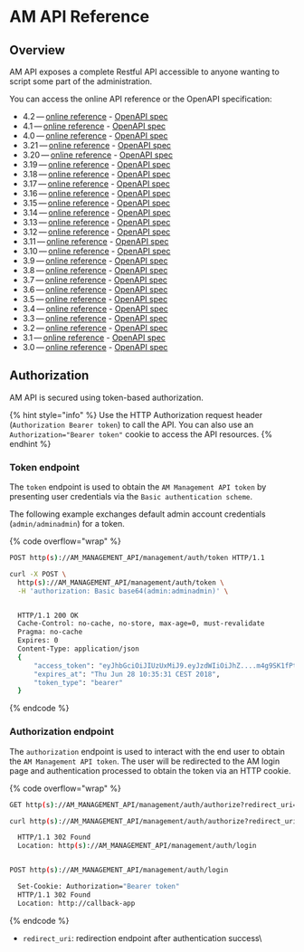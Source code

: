 # AM API Reference

## Overview

AM API exposes a complete Restful API accessible to anyone wanting to script some part of the administration.

You can access the online API reference or the OpenAPI specification:

* 4.2 — [online reference](https://docs.gravitee.io/am/current/management-api/4.2/index.html) - [OpenAPI spec](https://docs.gravitee.io/am/current/management-api/4.2/openapi.yaml)
* 4.1 — [online reference](https://docs.gravitee.io/am/current/management-api/4.1/index.html) - [OpenAPI spec](https://docs.gravitee.io/am/current/management-api/4.1/openapi.yaml)
* 4.0 — [online reference](https://docs.gravitee.io/am/current/management-api/4.0/index.html) - [OpenAPI spec](https://docs.gravitee.io/am/current/management-api/4.0/swagger.json)
* 3.21 — [online reference](https://docs.gravitee.io/am/current/management-api/3.21/index.html) - [OpenAPI spec](https://docs.gravitee.io/am/current/management-api/3.21/swagger.json)
* 3.20 — [online reference](https://docs.gravitee.io/am/current/management-api/3.20/index.html) - [OpenAPI spec](https://docs.gravitee.io/am/current/management-api/3.20/swagger.json)
* 3.19 — [online reference](https://docs.gravitee.io/am/current/management-api/3.19/index.html) - [OpenAPI spec](https://docs.gravitee.io/am/current/management-api/3.19/swagger.json)
* 3.18 — [online reference](https://docs.gravitee.io/am/current/management-api/3.18/index.html) - [OpenAPI spec](https://docs.gravitee.io/am/current/management-api/3.18/swagger.json)
* 3.17 — [online reference](https://docs.gravitee.io/am/current/management-api/3.17/index.html) - [OpenAPI spec](https://docs.gravitee.io/am/current/management-api/3.17/swagger.json)
* 3.16 — [online reference](https://docs.gravitee.io/am/current/management-api/3.16/index.html) - [OpenAPI spec](https://docs.gravitee.io/am/current/management-api/3.16/swagger.json)
* 3.15 — [online reference](https://docs.gravitee.io/am/current/management-api/3.15/index.html) - [OpenAPI spec](https://docs.gravitee.io/am/current/management-api/3.15/swagger.json)
* 3.14 — [online reference](https://docs.gravitee.io/am/current/management-api/3.14/index.html) - [OpenAPI spec](https://docs.gravitee.io/am/current/management-api/3.14/swagger.json)
* 3.13 — [online reference](https://docs.gravitee.io/am/current/management-api/3.13/index.html) - [OpenAPI spec](https://docs.gravitee.io/am/current/management-api/3.13/swagger.json)
* 3.12 — [online reference](https://docs.gravitee.io/am/current/management-api/3.12/index.html) - [OpenAPI spec](https://docs.gravitee.io/am/current/management-api/3.12/swagger.json)
* 3.11 — [online reference](https://docs.gravitee.io/am/current/management-api/3.11/index.html) - [OpenAPI spec](https://docs.gravitee.io/am/current/management-api/3.11/swagger.json)
* 3.10 — [online reference](https://docs.gravitee.io/am/current/management-api/3.10/index.html) - [OpenAPI spec](https://docs.gravitee.io/am/current/management-api/3.10/swagger.json)
* 3.9 — [online reference](https://docs.gravitee.io/am/current/management-api/3.9/index.html) - [OpenAPI spec](https://docs.gravitee.io/am/current/management-api/3.9/swagger.json)
* 3.8 — [online reference](https://docs.gravitee.io/am/current/management-api/3.8/index.html) - [OpenAPI spec](https://docs.gravitee.io/am/current/management-api/3.8/swagger.json)
* 3.7 — [online reference](https://docs.gravitee.io/am/current/management-api/3.7/index.html) - [OpenAPI spec](https://docs.gravitee.io/am/current/management-api/3.7/swagger.json)
* 3.6 — [online reference](https://docs.gravitee.io/am/current/management-api/3.6/index.html) - [OpenAPI spec](https://docs.gravitee.io/am/current/management-api/3.6/swagger.json)
* 3.5 — [online reference](https://docs.gravitee.io/am/current/management-api/3.5/index.html) - [OpenAPI spec](https://docs.gravitee.io/am/current/management-api/3.5/swagger.json)
* 3.4 — [online reference](https://docs.gravitee.io/am/current/management-api/3.4/index.html) - [OpenAPI spec](https://docs.gravitee.io/am/current/management-api/3.4/swagger.json)
* 3.3 — [online reference](https://docs.gravitee.io/am/current/management-api/3.3/index.html) - [OpenAPI spec](https://docs.gravitee.io/am/current/management-api/3.3/swagger.json)
* 3.2 — [online reference](https://docs.gravitee.io/am/current/management-api/3.2/index.html) - [OpenAPI spec](https://docs.gravitee.io/am/current/management-api/3.2/swagger.json)
* 3.1 — [online reference](https://docs.gravitee.io/am/current/management-api/3.1/index.html) - [OpenAPI spec](https://docs.gravitee.io/am/current/management-api/3.1/swagger.json)
* 3.0 — [online reference](https://docs.gravitee.io/am/current/management-api/3.0/index.html) - [OpenAPI spec](https://docs.gravitee.io/am/current/management-api/3.0/swagger.json)

## Authorization

AM API is secured using token-based authorization.

{% hint style="info" %}
Use the HTTP Authorization request header (`Authorization Bearer token`) to call the API. You can also use an `Authorization="Bearer token"` cookie to access the API resources.
{% endhint %}

### Token endpoint

The `token` endpoint is used to obtain the `AM Management API token` by presenting user credentials via the `Basic authentication scheme`.

The following example exchanges default admin account credentials (`admin/adminadmin`) for a token.

{% code overflow="wrap" %}
```sh
POST http(s)://AM_MANAGEMENT_API/management/auth/token HTTP/1.1

curl -X POST \
  http(s)://AM_MANAGEMENT_API/management/auth/token \
  -H 'authorization: Basic base64(admin:adminadmin)' \


  HTTP/1.1 200 OK
  Cache-Control: no-cache, no-store, max-age=0, must-revalidate
  Pragma: no-cache
  Expires: 0
  Content-Type: application/json
  {
      "access_token": "eyJhbGciOiJIUzUxMiJ9.eyJzdWIiOiJhZ....m4g9SK1fPtcPTLmbxWZDyP1hV9vjdsLdA",
      "expires_at": "Thu Jun 28 10:35:31 CEST 2018",
      "token_type": "bearer"
  }
```
{% endcode %}

### Authorization endpoint

The `authorization` endpoint is used to interact with the end user to obtain the `AM Management API token`. The user will be redirected to the AM login page and authentication processed to obtain the token via an HTTP cookie.

{% code overflow="wrap" %}
```sh
GET http(s)://AM_MANAGEMENT_API/management/auth/authorize?redirect_uri=http://callback-app HTTP/1.1

curl http(s)://AM_MANAGEMENT_API/management/auth/authorize?redirect_uri=http://callback-app

  HTTP/1.1 302 Found
  Location: http(s)://AM_MANAGEMENT_API/management/auth/login


POST http(s)://AM_MANAGEMENT_API/management/auth/login

  Set-Cookie: Authorization="Bearer token"
  HTTP/1.1 302 Found
  Location: http://callback-app
```
{% endcode %}

* `redirect_uri`: redirection endpoint after authentication success\\
